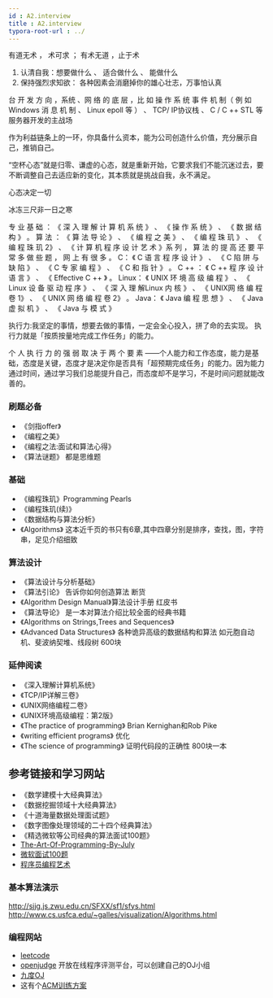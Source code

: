 ```yaml
---
id : A2.interview
title : A2.interview
typora-root-url : ../
---
```










有道无术 ， 术可求 ； 有术无道 ，止于术

1. 认清自我：想要做什么 、 适合做什么 、 能做什么 
2. 保持强烈求知欲： 各种因素会消磨掉你的雄心壮志，万事怕认真

台 开 发 方 向 ，系统 、网 络 的 底 层 ，比 如 操 作 系 统 事 件 机 制（ 例 如Windows 消 息 机 制 、 Linux epoll 等 ） 、 TCP/ IP协议栈 、 C / C ++ STL 等服务器开发的主战场 

作为利益链条上的一环，你具备什么资本，能为公司创造什么价值，充分展示自己，推销自己。

“空杯心态”就是归零、谦虚的心态，就是重新开始，它要求我们不能沉迷过去，要不断调整自己去适应新的变化，其本质就是挑战自我，永不满足。

心态决定一切

冰冻三尺非一日之寒

专 业 基 础 ： 《 深 入 理 解 计 算 机 系 统 》 、 《 操 作 系 统 》 、 《 数 据 结 构 》 。
算 法 ： 《 算 法 导 论 》 、 《 编 程 之 美 》 、 《 编 程 珠 玑 》 、 《 编 程 珠 玑 2》 、
《 计 算 机 程 序 设 计 艺 术 》系 列 ， 算 法 的 提 高 还 要 平 常 多 做 些 题 ， 网 上 有 很 多 。
C： 《 C 语 言 程 序 设 计 》 、 《 C 陷 阱 与 缺 陷 》 、 《 C 专 家 编 程 》 、 《 C 和 指 针 》 。
C ++ ： 《 C ++ 程 序 设 计 语 言 》 、 《 Effective C ++ 》 。
Linux： 《 UNIX 环 境 高 级 编 程 》 、 《 Linux 设 备 驱 动 程 序 》 、
《 深 入 理 解Linux 内 核 》 、
《 UNIX网 络 编 程 卷 1》 、 《 UNIX 网 络 编 程 卷 2》 。
Java： 《 Java 编 程 思 想 》 、 《 Java 虚 拟 机 》 、 《 Java 与 模 式 》 

 

执行力:我坚定的事情，想要去做的事情，一定会全心投入，拼了命的去实现。
执行力就是「按质按量地完成工作任务」的能力。

 个 人 执 行 力 的 强 弱 取 决 于 两 个 要 素 ——个人能力和工作态度，能力是基础，态度是关键，态度才是决定你是否具有「超预期完成任务」的能力。因为能力通过时间，通过学习我们总能提升自己，而态度却不是学习，不是时间问题就能改善的。

### 刷题必备  

* 《剑指offer》  
* 《编程之美》  
* 《编程之法:面试和算法心得》      
* 《算法谜题》 都是思维题 

### 基础

* 《编程珠玑》Programming Pearls   
* 《编程珠玑(续)》   
* 《数据结构与算法分析》   
* 《Algorithms》 这本近千页的书只有6章,其中四章分别是排序，查找，图，字符串，足见介绍细致     

### 算法设计 

* 《算法设计与分析基础》    
* 《算法引论》 告诉你如何创造算法   断货        
* 《Algorithm Design Manual》算法设计手册 红皮书  
* 《算法导论》 是一本对算法介绍比较全面的经典书籍     
* 《Algorithms on Strings,Trees and Sequences》    
* 《Advanced Data Structures》 各种诡异高级的数据结构和算法 如元胞自动机、斐波纳契堆、线段树  600块    

### 延伸阅读 

* 《深入理解计算机系统》    
* 《TCP/IP详解三卷》    
* 《UNIX网络编程二卷》  
* 《UNIX环境高级编程：第2版》  
* 《The practice of programming》   Brian Kernighan和Rob Pike    
* 《writing efficient programs》  优化   
* 《The science of programming》 证明代码段的正确性   800块一本   


## 参考链接和学习网站

* 《数学建模十大经典算法》    
* 《数据挖掘领域十大经典算法》    
* 《十道海量数据处理面试题》      
* 《数字图像处理领域的二十四个经典算法》    
* 《精选微软等公司经典的算法面试100题》 
* [The-Art-Of-Programming-By-July](https://github.com/julycoding/The-Art-Of-Programming-By-July)
* [微软面试100题](http://blog.csdn.net/column/details/ms100.html)    
* [程序员编程艺术](http://blog.csdn.net/v_JULY_v/article/details/6460494)   


### 基本算法演示 

http://sjjg.js.zwu.edu.cn/SFXX/sf1/sfys.html  
http://www.cs.usfca.edu/~galles/visualization/Algorithms.html  


### 编程网站

* [leetcode](http://leetcode.com/)    
* [openjudge](http://openjudge.cn/)  开放在线程序评测平台，可以创建自己的OJ小组   
* [九度OJ](http://ac.jobdu.com/index.php)     
* 这有个[ACM训练方案](http://www.java3z.com/cwbwebhome/article/article19/res041.html)   

